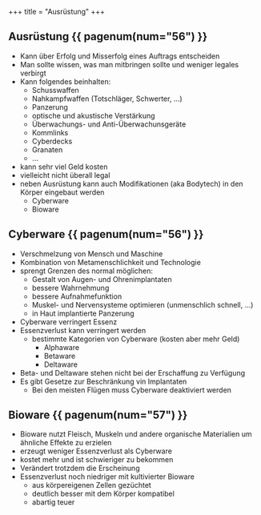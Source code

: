 +++
title = "Ausrüstung"
+++

## Ausrüstung {{ pagenum(num="56") }}

- Kann über Erfolg und Misserfolg eines Auftrags entscheiden
- Man sollte wissen, was man mitbringen sollte und weniger legales verbirgt
- Kann folgendes beinhalten:
    - Schusswaffen
    - Nahkampfwaffen (Totschläger, Schwerter, ...)
    - Panzerung
    - optische und akustische Verstärkung
    - Überwachungs- und Anti-Überwachunsgeräte
    - Kommlinks
    - Cyberdecks
    - Granaten
    - ...
- kann sehr viel Geld kosten
- vielleicht nicht überall legal
- neben Ausrüstung kann auch Modifikationen (aka Bodytech) in den Körper eingebaut werden
    - Cyberware
    - Bioware

## Cyberware {{ pagenum(num="56") }}

- Verschmelzung von Mensch und Maschine
- Kombination von Metamenschlichkeit und Technologie
- sprengt Grenzen des normal möglichen:
    - Gestalt von Augen- und Ohrenimplantaten
    - bessere Wahrnehmung
    - bessere Aufnahmefunktion
    - Muskel- und Nervensysteme optimieren (unmenschlich schnell, ...)
    - in Haut implantierte Panzerung
- Cyberware verringert Essenz
- Essenzverlust kann verringert werden
    - bestimmte Kategorien von Cyberware (kosten aber mehr Geld)
        - Alphaware
        - Betaware
        - Deltaware
- Beta- und Deltaware stehen nicht bei der Erschaffung zu Verfügung
- Es gibt Gesetze zur Beschränkung vin Implantaten
    - Bei den meisten Flügen muss Cyberware deaktiviert werden

## Bioware {{ pagenum(num="57") }}

- Bioware nutzt Fleisch, Muskeln und andere organische Materialien um ähnliche Effekte zu erzielen
- erzeugt weniger Essenzverlust als Cyberware
- kostet mehr und ist schwieriger zu bekommen
- Verändert trotzdem die Erscheinung
- Essenzverlust noch niedriger mit kultivierter Bioware
    - aus körpereigenen Zellen gezüchtet
    - deutlich besser mit dem Körper kompatibel
    - abartig teuer
